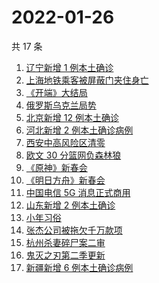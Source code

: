 # 2022-01-26

共 17 条

<!-- BEGIN -->
<!-- 最后更新时间 Wed Jan 26 2022 04:07:56 GMT+0800 (China Standard Time) -->

1. [辽宁新增 1 例本土确诊](https://www.zhihu.com/search?q=辽宁新增)
1. [上海地铁乘客被屏蔽门夹住身亡](https://www.zhihu.com/search?q=上海地铁)
1. [《开端》大结局](https://www.zhihu.com/search?q=开端大结局)
1. [俄罗斯乌克兰局势](https://www.zhihu.com/search?q=俄罗斯乌克兰)
1. [北京新增 12 例本土确诊](https://www.zhihu.com/search?q=北京新增)
1. [河北新增 2 例本土确诊病例](https://www.zhihu.com/search?q=河北新增)
1. [西安中高风险区清零](https://www.zhihu.com/search?q=西安清零)
1. [欧文 30 分篮网负森林狼](https://www.zhihu.com/search?q=篮网)
1. [《原神》新春会](https://www.zhihu.com/search?q=原神)
1. [《明日方舟》新春会](https://www.zhihu.com/search?q=明日方舟)
1. [中国电信 5G 消息正式商用](https://www.zhihu.com/search?q=中国电信5g)
1. [山东新增 2 例本土确诊](https://www.zhihu.com/search?q=山东新增)
1. [小年习俗](https://www.zhihu.com/search?q=小年)
1. [张杰公司被拖欠千万款项](https://www.zhihu.com/search?q=张杰公司)
1. [杭州杀妻碎尸案二审](https://www.zhihu.com/search?q=杭州杀妻碎尸案)
1. [鬼灭之刃第二季更新](https://www.zhihu.com/search?q=鬼灭之刃)
1. [新疆新增 6 例本土确诊病例](https://www.zhihu.com/search?q=新疆疫情)

<!-- END -->
